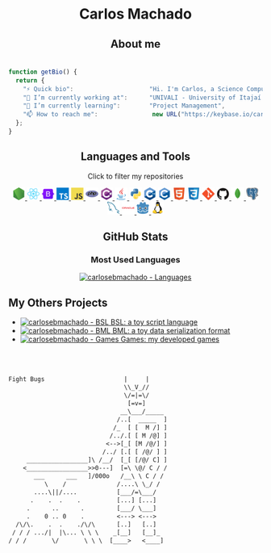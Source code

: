 <h1 align="center">Carlos Machado</h1>

<h2 align="center">About me</h2>

```javascript

function getBio() {
  return {
    "⚡ Quick bio":                     "Hi. I'm Carlos, a Science Computer graduate full-stack developer",
    "🔭 I’m currently working at":      "UNIVALI - University of Itajaí Valley",
    "🌱 I’m currently learning":        "Project Management",
    "📫 How to reach me":               new URL("https://keybase.io/carlosebmachado")
  };
}

```

<div align="center">
  <h2>Languages and Tools</h2>
  <p>Click to filter my repositories</p>
  <!--
    https://github.com/devicons/devicon/tree/master/icons
    Version: 1119b9f84c0290e0f0b38982099a2bd027a48bf1
  -->
  
  <!-- Runtime Environments -->
  <a href="https://github.com/carlosebmachado?tab=repositories&language=javascript">
    <img height="25" src="https://raw.githubusercontent.com/devicons/devicon/1119b9f84c0290e0f0b38982099a2bd027a48bf1/icons/nodejs/nodejs-original.svg" alt="carlosebmachado - Node.js" />
  </a>
  
  <!-- Frameworks -->
  <a href="https://github.com/carlosebmachado?tab=repositories&language=javascript">
    <img height="25" src="https://raw.githubusercontent.com/devicons/devicon/1119b9f84c0290e0f0b38982099a2bd027a48bf1/icons/react/react-original.svg" alt="carlosebmachado - React/React Native" />
  </a>
  
  <!-- Libraries -->
  <a href="https://github.com/carlosebmachado?tab=repositories&language=html">
    <img height="25" src="https://raw.githubusercontent.com/devicons/devicon/1119b9f84c0290e0f0b38982099a2bd027a48bf1/icons/bootstrap/bootstrap-original.svg" alt="carlosebmachado - Bootstrap" />
  </a>

  <!-- Languages -->
  <a href="https://github.com/carlosebmachado?tab=repositories&language=javascript">
    <img height="25" src="https://raw.githubusercontent.com/devicons/devicon/1119b9f84c0290e0f0b38982099a2bd027a48bf1/icons/typescript/typescript-original.svg" alt="carlosebmachado - TypeScript Language" />
  </a>
  <a href="https://github.com/carlosebmachado?tab=repositories&language=javascript">
    <img height="25" src="https://raw.githubusercontent.com/devicons/devicon/1119b9f84c0290e0f0b38982099a2bd027a48bf1/icons/javascript/javascript-original.svg" alt="carlosebmachado - JavaScript Language" />
  </a>
  <a href="https://github.com/carlosebmachado?tab=repositories&language=php">
    <img height="25" src="https://raw.githubusercontent.com/devicons/devicon/1119b9f84c0290e0f0b38982099a2bd027a48bf1/icons/php/php-original.svg" alt="carlosebmachado - PHP Language" />
  </a>
  <a href="https://github.com/carlosebmachado?tab=repositories&language=c%23">
    <img height="25" src="https://raw.githubusercontent.com/devicons/devicon/1119b9f84c0290e0f0b38982099a2bd027a48bf1/icons/csharp/csharp-original.svg" alt="carlosebmachado - C# Language" />
  </a>
  <a href="https://github.com/carlosebmachado?tab=repositories&language=java">
    <img height="25" src="https://raw.githubusercontent.com/devicons/devicon/1119b9f84c0290e0f0b38982099a2bd027a48bf1/icons/java/java-original.svg" alt="carlosebmachado - Java Language" />
  </a>
  <a href="https://github.com/carlosebmachado?tab=repositories&language=python">
    <img height="25" src="https://raw.githubusercontent.com/devicons/devicon/1119b9f84c0290e0f0b38982099a2bd027a48bf1/icons/python/python-original.svg" alt="carlosebmachado - Python Language" />
  </a>
  <a href="https://github.com/carlosebmachado?tab=repositories&language=c%2B%2B">
    <img height="25" src="https://raw.githubusercontent.com/devicons/devicon/1119b9f84c0290e0f0b38982099a2bd027a48bf1/icons/cplusplus/cplusplus-original.svg" alt="carlosebmachado - C++ Language" />
  </a>
  <a href="https://github.com/carlosebmachado?tab=repositories&language=c">
    <img height="25" src="https://raw.githubusercontent.com/devicons/devicon/1119b9f84c0290e0f0b38982099a2bd027a48bf1/icons/c/c-original.svg" alt="carlosebmachado - C Language" />
  </a>
  
  <!-- Mark Languages -->
  <a href="https://github.com/carlosebmachado?tab=repositories&language=html">
    <img height="25" src="https://raw.githubusercontent.com/devicons/devicon/1119b9f84c0290e0f0b38982099a2bd027a48bf1/icons/html5/html5-original.svg" alt="carlosebmachado - HTML5" />
  </a>
  <a href="https://github.com/carlosebmachado?tab=repositories&language=html">
    <img height="25" src="https://raw.githubusercontent.com/devicons/devicon/1119b9f84c0290e0f0b38982099a2bd027a48bf1/icons/css3/css3-original.svg" alt="carlosebmachado - CSS3" />
  </a>
  
  <!-- Versioning -->
  <a href="https://github.com/carlosebmachado">
    <img height="25" src="https://raw.githubusercontent.com/devicons/devicon/1119b9f84c0290e0f0b38982099a2bd027a48bf1/icons/git/git-original.svg" alt="carlosebmachado - Git" />
  </a>
  <a href="https://github.com/carlosebmachado">
    <img height="25" src="https://raw.githubusercontent.com/devicons/devicon/1119b9f84c0290e0f0b38982099a2bd027a48bf1/icons/github/github-original.svg" alt="carlosebmachado - GitHub" />
  </a>
  
  <!-- Databases -->
  <a href="https://github.com/carlosebmachado?tab=repositories">
    <img height="25" src="https://raw.githubusercontent.com/devicons/devicon/1119b9f84c0290e0f0b38982099a2bd027a48bf1/icons/mongodb/mongodb-original.svg" alt="carlosebmachado - MongoDB" />
  </a>
  <a href="https://github.com/carlosebmachado?tab=repositories">
    <img height="25" src="https://raw.githubusercontent.com/devicons/devicon/1119b9f84c0290e0f0b38982099a2bd027a48bf1/icons/postgresql/postgresql-original.svg" alt="carlosebmachado - PostgreSQL" />
  </a>
  <a href="https://github.com/carlosebmachado?tab=repositories">
    <img height="25" src="https://raw.githubusercontent.com/devicons/devicon/1119b9f84c0290e0f0b38982099a2bd027a48bf1/icons/mysql/mysql-original.svg" alt="carlosebmachado - MySQL" />
  </a>
  <a href="https://github.com/carlosebmachado?tab=repositories">
    <img height="25" src="https://raw.githubusercontent.com/devicons/devicon/1119b9f84c0290e0f0b38982099a2bd027a48bf1/icons/oracle/oracle-original.svg" alt="carlosebmachado - Oracle" />
  </a>

  <!-- Game Engines -->
  <a href="https://github.com/carlosebmachado?tab=repositories&language=gdscript">
    <img height="25" src="https://raw.githubusercontent.com/devicons/devicon/1119b9f84c0290e0f0b38982099a2bd027a48bf1/icons/godot/godot-original.svg" alt="carlosebmachado - Godot" />
  </a>
  
  <!-- Operational Systems -->
  <a href="https://github.com/carlosebmachado">
    <img height="25" src="https://raw.githubusercontent.com/devicons/devicon/1119b9f84c0290e0f0b38982099a2bd027a48bf1/icons/linux/linux-original.svg" alt="carlosebmachado - Linux" />
  </a>
</div>

<div align="center">
  <h2>GitHub Stats</h2>
  <!--   
  <h3>Profile Stats</h3>
  <a href="https://github.com/carlosebmachado#js-contribution-activity">
    <img src="https://github-readme-stats.vercel.app/api?username=carlosebmachado&show_icons=true&count_private=true&hide=stars&include_all_commits=true&theme=dark" alt="carlosebmachado - GitHub status" />
  </a>
  -->
  <h3>Most Used Languages</h3>
  <a href="https://github.com/carlosebmachado?tab=repositories">
    <img src="https://github-readme-stats.vercel.app/api/top-langs/?username=carlosebmachado&layout=compact&theme=dark&langs_count=10&exclude_repo=Portugol-Studio,minilang-interpreter,olcPixelGameEngine,sort-algorithms,data-structure,BPS,BPS-2,WitchScape,mendeley-mobile,whatsapp-for-tablets" alt="carlosebmachado - Languages" />
  </a>
  <br />
</div>

<div>
  <h2>My Others Projects</h2>
  <ul>
  <li>
    <a href="https://github.com/basic-script-language">
      <img height="20" src="https://avatars.githubusercontent.com/u/141463186?s=200&v=4" alt="carlosebmachado - BSL" /> BSL: a toy script language
    </a>
  </li>
  <li>
    <a href="https://github.com/basic-markup-language">
      <img height="20" src="https://avatars.githubusercontent.com/u/87484268?s=200&v=4" alt="carlosebmachado - BML" /> BML: a toy data serialization format
    </a>
  </li>
  <li>
    <a href="https://github.com/carlosebmachado-games">
      <img height="20" src="https://avatars.githubusercontent.com/u/119642389?s=200&v=4" alt="carlosebmachado - Games" /> Games: my developed games
    </a>
  </li>
  <!--
  <li>
    <a href="https://github.com/univesity-projects">
      <img height="20" src="https://avatars.githubusercontent.com/u/114705366?s=200&v=4" alt="carlosebmachado - College" /> College: my college projects
    </a>
  </li>
  -->
  </ul>

  <br />
</div>

<br />


```
Fight Bugs                      |     |
                                \\_V_//
                                \/=|=\/
                                 [=v=]
                               __\___/_____
                              /..[  _____  ]
                             /_  [ [  M /] ]
                            /../.[ [ M /@] ]
                           <-->[_[ [M /@/] ]
                          /../ [.[ [ /@/ ] ]
     _________________]\ /__/  [_[ [/@/ C] ]
    <_________________>>0---]  [=\ \@/ C / /
       ___      ___   ]/000o   /__\ \ C / /
          \    /              /....\ \_/ /
       ....\||/....           [___/=\___/
      .    .  .    .          [...] [...]
     .      ..      .         [___/ \___]
     .    0 .. 0    .         <---> <--->
  /\/\.    .  .    ./\/\      [..]   [..]
 / / / .../|  |\... \ \ \    _[__]   [__]_
/ / /       \/       \ \ \  [____>   <____]
```

<!--
```
                             
                            ///////\\\\\
                           \\\\\\\\\\\\\\
  -----------,-|           |C>   // )\\\\|
           ,','|          /    || ,'/////|
---------,','  |         (,    ||   /////
         ||    |          \\  ||||  '''/
         ||    |           |||||||     |
         ||    |______      `````\____/ \
         ||    |     ,|         _/_____/ \
         ||   ,'   ,' |        /          |
         || ,'   ,'   |       |        \  |
_________|/    ,'     |       |        |  |
_____________,'      ,',_____ |   |    |  |
             |     ,','       |   |    |  |
             |   ,','    _____|___/    /  |
             | ,','  __/ |            /   |
_____________|','   ///_/------------/   |
              |===========,'
```
-->

<!--
**carlosebmachado/carlosebmachado** is a ✨ _special_ ✨ repository because its `README.md` (this file) appears on your GitHub profile.

Here are some ideas to get you started:

- 🔭 I’m currently working on ...
- 🌱 I’m currently learning ...
- 👯 I’m looking to collaborate on ...
- 🤔 I’m looking for help with ...
- 💬 Ask me about ...
- 📫 How to reach me: ...
- 😄 Pronouns: ...
- ⚡ Fun fact: ...
-->

